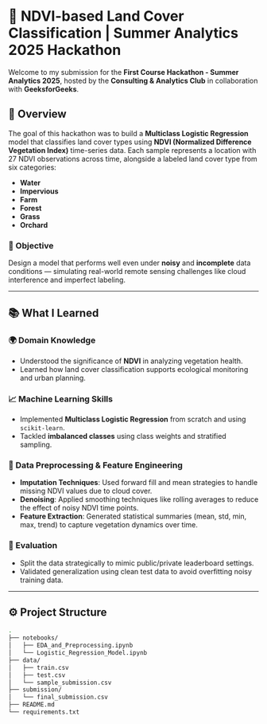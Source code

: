 # 🌱 NDVI-based Land Cover Classification | Summer Analytics 2025 Hackathon

Welcome to my submission for the **First Course Hackathon - Summer Analytics 2025**, hosted by the **Consulting & Analytics Club** in collaboration with **GeeksforGeeks**.

## 🚀 Overview

The goal of this hackathon was to build a **Multiclass Logistic Regression** model that classifies land cover types using **NDVI (Normalized Difference Vegetation Index)** time-series data. Each sample represents a location with 27 NDVI observations across time, alongside a labeled land cover type from six categories:

- **Water**
- **Impervious**
- **Farm**
- **Forest**
- **Grass**
- **Orchard**

### 🎯 Objective

Design a model that performs well even under **noisy** and **incomplete** data conditions — simulating real-world remote sensing challenges like cloud interference and imperfect labeling.

---

## 📚 What I Learned

### 🌍 Domain Knowledge
- Understood the significance of **NDVI** in analyzing vegetation health.
- Learned how land cover classification supports ecological monitoring and urban planning.

### 📈 Machine Learning Skills
- Implemented **Multiclass Logistic Regression** from scratch and using `scikit-learn`.
- Tackled **imbalanced classes** using class weights and stratified sampling.

### 🧹 Data Preprocessing & Feature Engineering
- **Imputation Techniques**: Used forward fill and mean strategies to handle missing NDVI values due to cloud cover.
- **Denoising**: Applied smoothing techniques like rolling averages to reduce the effect of noisy NDVI time points.
- **Feature Extraction**: Generated statistical summaries (mean, std, min, max, trend) to capture vegetation dynamics over time.

### 🧪 Evaluation
- Split the data strategically to mimic public/private leaderboard settings.
- Validated generalization using clean test data to avoid overfitting noisy training data.

---

## ⚙️ Project Structure

```bash
.
├── notebooks/
│   ├── EDA_and_Preprocessing.ipynb
│   └── Logistic_Regression_Model.ipynb
├── data/
│   ├── train.csv
│   ├── test.csv
│   └── sample_submission.csv
├── submission/
│   └── final_submission.csv
├── README.md
└── requirements.txt

